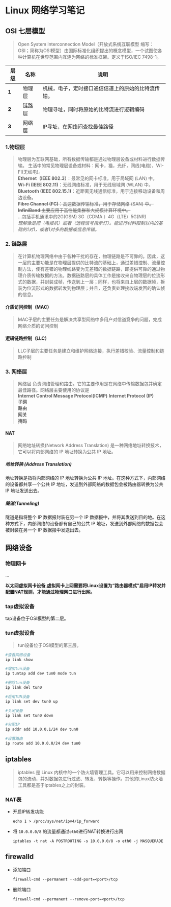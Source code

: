 # Linux 网络学习笔记

## OSI 七层模型
>  Open System Interconnection Model（开放式系统互联模型 缩写：OSI；简称为OSI模型）由国际标准化组织提出的概念模型，一个试图使各种计算机在世界范围内互连为网络的标准框架。定义于ISO/IEC 7498-1。

| 层级 | 名称 |  说明 |
| -- | -- |  -- |
| **1** | 物理层 |   机械，电子，定时接口通信信道上的原始的比特流传输。 |
| **2** | 链路层 |  物理寻址，同时将原始的比特流进行逻辑编码 |
| **3** | 网络层 | IP寻址，在网络间查找最佳路径|

### 1.物理层 
> 物理层为互联网基础，所有数据传输都是通过物理层设备或材料进行数据传输。 生活中的常见物理层设备或材料：网卡，猫，光纤，网线(电缆)，WI-FI(无线电)。   
    **Ethernet（IEEE 802.3）**：最常见的网卡标准，用于局域网 (LAN) 中。  
    **Wi-Fi (IEEE 802.11)**：无线网络标准，用于无线局域网 (WLAN) 中。  
    **Bluetooth (IEEE 802.15.1)**：近距离无线通信标准，用于连接移动设备和周边设备。  
    ~~**Fibre Channel (FC)**：高速数据传输标准，用于存储网络 (SAN) 中。~~  
    ~~**InfiniBand**:主要应用于高性能集群和大规模计算环境中。~~  
    ...包括手机通讯中的2G(GSM) 3G（CDMA ）4G（LTE）5G(NR)  
    *理解像是把（电报机）或者（远程信号指示灯）。能进行材料限制以内的基础的1对1，或者1对多的数据或信息传输。*

### 2. 链路层
> 在计算机物理网络中由于各种干扰的存在，物理链路是不可靠的。因此，这一层的主要功能是在物理层提供的比特流的基础上，通过差错控制、流量控制方法，使有差错的物理线路变为无差错的数据链路，即提供可靠的通过物理介质传输数据的方法。数据链路层的具体工作是接收来自物理层的位流形式的数据，并封装成帧，传送到上一层；同样，也将来自上层的数据帧，拆装为位流形式的数据转发到物理层；并且，还负责处理接收端发回的确认帧的信息。
#### 介质访问控制（MAC）
> MAC子层的主要任务是解决共享型网络中多用户对信道竞争的问题，完成网络介质的访问控制
#### 逻辑链路控制（LLC）
>LLC子层的主要任务是建立和维护网络连接，执行差错校验、流量控制和链路控制


### 3. 网络层
> 网络层 负责网络管理和路由。它的主要作用是在网络中传输数据包并确定最佳路径。网络层主要使用的协议是  
    **Internet Control Message Protocol(ICMP)** 
    **Internet Protocol (IP)**  
    **子网**  
    **路由**  
    **网关**  
    **掩码**  

#### NAT
>网络地址转换(Network Address Translation) 是一种网络地址转换技术，它可以将内部网络的 IP 地址转换为公共 IP 地址。  

##### 地址转换 (Address Translation)
地址转换是指将内部网络的 IP 地址转换为公共 IP 地址。在这种方式下，内部网络的设备都共享一个公共 IP 地址，发送到外部网络的数据包会被路由器转换为公共 IP 地址发送出去。

##### 隧道(Tunneling)
隧道是指将整个 IP 数据报封装在另一个 IP 数据报中，并将其发送到目的地。在这种方式下，内部网络的设备都有自己的公共 IP 地址，发送到外部网络的数据包会被封装在另一个 IP 数据报中发送出去。

## 网络设备

### 物理网卡

...

**以太网虚拟网卡设备,虚拟网卡上网需要将Linux设置为“路由器模式”启用IP转发并配置NAT规则，才能通过物理网口进行出网。**

### tap虚拟设备
tap设备位于OSI模型的第二层。
### tun虚拟设备
>tun设备位于OSI模型的第三层。
```bash
#查看网络设备
ip link show

#增加tun设备
ip tuntap add dev tun0 mode tun

#删除tun设备
ip link del tun0

#启用TUN设备
ip link set dev tun0 up

#关闭设备
ip link set tun0 down

#分配IP
ip addr add 10.0.0.1/24 dev tun0

#设置路由 
ip route add 10.0.0.0/24 dev tun0
```

## iptables
> iptables 是 Linux 内核中的一个防火墙管理工具。它可以用来控制网络数据包的流动，并对数据包进行过滤、转发、转换等操作。其他的Linux防火墙工具都是基于iptables之上的封装。


### NAT表 
- 开启IP转发功能

    `echo 1 > /proc/sys/net/ipv4/ip_forward`

- 将 `10.0.0.0/8` 的流量都通过`eth0`进行NAT转换进行出网

    `iptables -t nat -A POSTROUTING -s 10.0.0.0/8 -o eth0 -j MASQUERADE`


## firewalld 

- 添加端口

    `firewall-cmd --permanent --add-port=<port>/tcp`

- 删除端口
    
    `firewall-cmd --permanent --remove-port=<port>/tcp`
